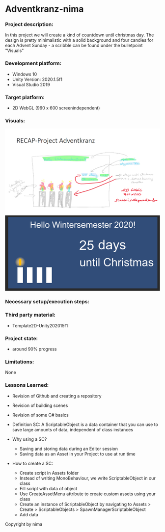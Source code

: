 # Adventkranz-nima

### Project description: 

In this project we will create a kind of countdown until christmas day.
The design is pretty minimalistic with a solid background and four candles for each Advent Sunday - a scribble can be found under the bulletpoint "Visuals"

### Development platform: 
* Windows 10
* Unity Version: 2020.1.5f1
* Visual Studio 2019

### Target platform: 
* 2D WebGL (960 x 600 screenindependent)

### Visuals: 
<div>
<img src = "./Screenshots/Adventkranz.PNG" >
</div>

<div>
<img src = "./Screenshots/Update.PNG" >
</div>

### Necessary setup/execution steps: 


### Third party material: 
* Template2D-Unity202015f1

### Project state: 
* around 90% progress

### Limitations: 
None

### Lessons Learned: 
* Revision of Github and creating a repository
* Revision of building scenes
* Revision of some C# basics

* Definition SC: A ScriptableObject is a data container that you can use to save large amounts of data, independent of class instances
* Why using a SC? 
	* Saving and storing data during an Editor session
	* Saving data as an Asset in your Project to use at run time
* How to create a SC:
	* Create script in Assets folder
	* Instead of writing MonoBehaviour, we write ScriptableObject in our class
	* Fill script with data of object
	* Use CreateAssetMenu attribute to create custom assets using your class
	* Create an instance of ScriptableObject by navigating to Assets > Create > ScriptableObjects > SpawnManagerScriptableObject
	* Add data
		

Copyright by nima

